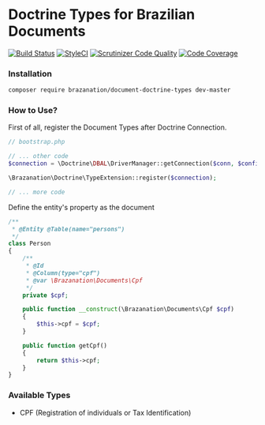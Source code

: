 Doctrine Types for Brazilian Documents
==========================================

[![Build Status](https://travis-ci.org/brazanation/php-documents-doctrine-types.svg?branch=master)](https://travis-ci.org/brazanation/php-documents-doctrine-types)
[![StyleCI](https://styleci.io/repos/99854995/shield?branch=master)](https://styleci.io/repos/99854995)
[![Scrutinizer Code Quality](https://scrutinizer-ci.com/g/brazanation/php-documents-doctrine-types/badges/quality-score.png?b=master)](https://scrutinizer-ci.com/g/brazanation/php-documents-doctrine-types/?branch=master)
[![Code Coverage](https://scrutinizer-ci.com/g/brazanation/php-documents-doctrine-types/badges/coverage.png?b=master)](https://scrutinizer-ci.com/g/brazanation/php-documents-doctrine-types/?branch=master)


### Installation

```sh
composer require brazanation/document-doctrine-types dev-master
```

### How to Use?

First of all, register the Document Types after Doctrine Connection.

```php
// bootstrap.php

// ... other code
$connection = \Doctrine\DBAL\DriverManager::getConnection($conn, $config, new \Doctrine\Common\EventManager());

\Brazanation\Doctrine\TypeExtension::register($connection);

// ... more code
```

Define the entity's property as the document

```php
/**
 * @Entity @Table(name="persons")
 */
class Person
{
    /**
     * @Id
     * @Column(type="cpf")
     * @var \Brazanation\Documents\Cpf
     */
    private $cpf;

    public function __construct(\Brazanation\Documents\Cpf $cpf)
    {
        $this->cpf = $cpf;
    }

    public function getCpf()
    {
        return $this->cpf;
    }
}
```

### Available Types

* CPF (Registration of individuals or Tax Identification)
